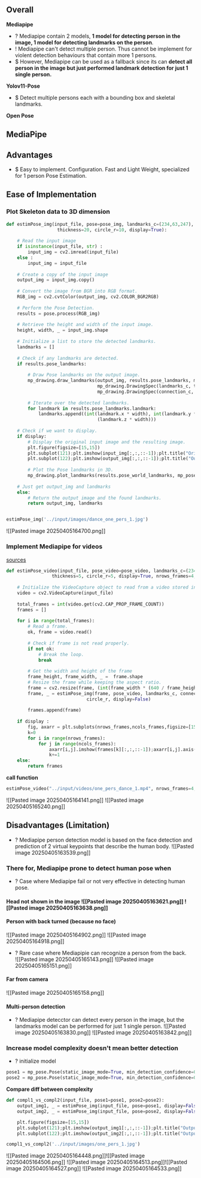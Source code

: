 
## Overall

**Mediapipe**
+ ? Mediapipe contain 2 models, **1 model for detecting person in the image, 1 model for detecting landmarks on the person**. 
+ ! Mediapipe can't detect multiple person. Thus cannot be implement for violent detection behaviours that contain more 1 persons.  
+ $ However, Mediapipe can be used as a fallback since its can **detect all person in the image but just performed landmark detection for just 1 single person.**  


**Yolov11-Pose**
+ $ Detect multiple persons each with a bounding box and skeletal landmarks. 


**Open Pose**


## MediaPipe
## Advantages 
+ $ Easy to implement. Configuration. Fast and Light Weight, specialized for 1 person Pose Estimation. 

## Ease of Implementation

### Plot Skeleton data to 3D dimension
```python
def estimPose_img(input_file, pose=pose_img, landmarks_c=(234,63,247), connection_c=(117,249,77), 
                   thickness=20, circle_r=10, display=True):
    
    # Read the input image
    if isinstance(input_file, str) :
        input_img = cv2.imread(input_file)
    else :
        input_img = input_file
    
    # Create a copy of the input image
    output_img = input_img.copy()
    
    # Convert the image from BGR into RGB format.
    RGB_img = cv2.cvtColor(output_img, cv2.COLOR_BGR2RGB)
    
    # Perform the Pose Detection.
    results = pose.process(RGB_img)
    
    # Retrieve the height and width of the input image.
    height, width, _ = input_img.shape
    
    # Initialize a list to store the detected landmarks.
    landmarks = []
    
    # Check if any landmarks are detected.
    if results.pose_landmarks:
    
        # Draw Pose landmarks on the output image.
        mp_drawing.draw_landmarks(output_img, results.pose_landmarks, mp_pose.POSE_CONNECTIONS, 
                                  mp_drawing.DrawingSpec(landmarks_c, thickness, circle_r),
                                  mp_drawing.DrawingSpec(connection_c, thickness, circle_r))
        
        # Iterate over the detected landmarks.
        for landmark in results.pose_landmarks.landmark:
            landmarks.append((int(landmark.x * width), int(landmark.y * height),
                                  (landmark.z * width)))
    
    # Check if we want to display.
    if display:
        # Display the original input image and the resulting image.
        plt.figure(figsize=[15,15])
        plt.subplot(121);plt.imshow(input_img[:,:,::-1]);plt.title("Original image");plt.axis('off');
        plt.subplot(122);plt.imshow(output_img[:,:,::-1]);plt.title("Output image");plt.axis('off');
        
        # Plot the Pose landmarks in 3D.
        mp_drawing.plot_landmarks(results.pose_world_landmarks, mp_pose.POSE_CONNECTIONS)
        
    # Just get output_img and landmarks
    else:
        # Return the output image and the found landmarks.
        return output_img, landmarks


estimPose_img('../input/images/dance_one_pers_1.jpg')
```
![[Pasted image 20250405164700.png]]


### Implement Mediapipe for videos
[sources](https://www.kaggle.com/code/nizdarlaila/pose-estimation-using-mediapipe#About-the-landmarks-)  
```python
def estimPose_video(input_file, pose_video=pose_video, landmarks_c=(234,63,247), connection_c=(117,249,77), 
                 thickness=5, circle_r=5, display=True, nrows_frames=4, ncols_frames=3):
    
    # Initialize the VideoCapture object to read from a video stored in the disk.
    video = cv2.VideoCapture(input_file)
    
    total_frames = int(video.get(cv2.CAP_PROP_FRAME_COUNT))
    frames = []
    
    for i in range(total_frames):
        # Read a frame.
        ok, frame = video.read()
    
        # Check if frame is not read properly.
        if not ok:
            # Break the loop.
            break
        
        # Get the width and height of the frame
        frame_height, frame_width, _ =  frame.shape
        # Resize the frame while keeping the aspect ratio.
        frame = cv2.resize(frame, (int(frame_width * (640 / frame_height)), 640))
        frame, _ = estimPose_img(frame, pose_video, landmarks_c, connection_c, thickness, 
                              circle_r, display=False)
    
        frames.append(frame)
    
    if display :
        fig, axarr = plt.subplots(nrows_frames,ncols_frames,figsize=[15, 15])
        k=0
        for i in range(nrows_frames):
            for j in range(ncols_frames):
                axarr[i,j].imshow(frames[k][:,:,::-1]);axarr[i,j].axis('off')
                k+=1
    else:
        return frames
```
**call function**
```python
estimPose_video("../input/videos/one_pers_dance_1.mp4", nrows_frames=4, ncols_frames=5)
```
![[Pasted image 20250405164141.png]]
![[Pasted image 20250405165240.png]]


## Disadvantages (Limitation)
+ ? Mediapipe person detection model is based on the face detection and prediction of 2 virtual keypoints that describe the human body.                                              ![[Pasted image 20250405163539.png]]


### There for, Mediapipe prone to detect human pose when 
+ ? Case where Mediapipe fail or not very effective in detecting human pose. 
#### Head not shown in the image                                                        ![[Pasted image 20250405163621.png]] ![[Pasted image 20250405163638.png]]



#### Person with back turned (because no face)
![[Pasted image 20250405164902.png]]
![[Pasted image 20250405164918.png]]
+ ? Rare case where Mediapipie can recognize a person from the back.  
![[Pasted image 20250405165143.png]]
![[Pasted image 20250405165151.png]]



#### Far from camera
![[Pasted image 20250405165158.png]]


#### Multi-person detection
+ ? Mediapipe detecctor can detect every person in the image, but the landmarks model can be performed for just 1 single person. ![[Pasted image 20250405163830.png]] ![[Pasted image 20250405163842.png]]

### Increase model complexity doesn't mean better detection
+ ? initialize model
```python
pose1 = mp_pose.Pose(static_image_mode=True, min_detection_confidence=0.5, model_complexity=1)
pose2 = mp_pose.Pose(static_image_mode=True, min_detection_confidence=0.5, model_complexity=2)
```
**Compare diff between complexity**
```python
def compl1_vs_compl2(input_file, pose1=pose1, pose2=pose2):
    output_img1, _ = estimPose_img(input_file, pose=pose1, display=False)
    output_img2, _ = estimPose_img(input_file, pose=pose2, display=False)

    plt.figure(figsize=[15,15])
    plt.subplot(121);plt.imshow(output_img1[:,:,::-1]);plt.title("Output image model_complexity=1");plt.axis('off');
    plt.subplot(122);plt.imshow(output_img2[:,:,::-1]);plt.title("Output image model_complexity=2");plt.axis('off');

compl1_vs_compl2('../input/images/one_pers_1.jpg')
```
![[Pasted image 20250405164448.png]]![[Pasted image 20250405164506.png]]
![[Pasted image 20250405164513.png]]![[Pasted image 20250405164527.png]]
![[Pasted image 20250405164533.png]]

